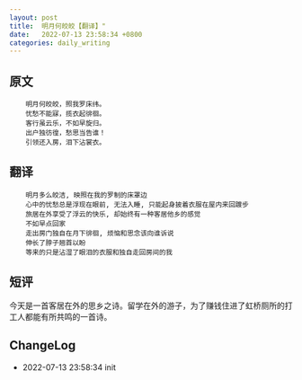 ```yaml
---
layout: post
title:  明月何皎皎【翻译】"
date:   2022-07-13 23:58:34 +0800
categories: daily_writing
---
```


## 	原文
		明月何皎皎，照我罗床纬。
		忧愁不能寐，揽衣起徘徊。
		客行虽云乐，不如早旋归。
		出户独彷徨，愁思当告谁！
		引领还入房，泪下沾裳衣。

##	翻译
		明月多么皎洁, 映照在我的罗制的床罩边
		心中的忧愁总是浮现在眼前, 无法入睡, 只能起身披着衣服在屋内来回踱步
		旅居在外享受了浮云的快乐, 却始终有一种客居他乡的感觉
		不如早点回家
		走出房门独自在月下徘徊, 烦恼和思念该向谁诉说
		伸长了脖子翘首以盼
		等来的只是沾湿了眼泪的衣服和独自走回房间的我

## 短评
今天是一首客居在外的思乡之诗。留学在外的游子，为了赚钱住进了虹桥厕所的打工人都能有所共鸣的一首诗。

## ChangeLog
- 2022-07-13 23:58:34 init